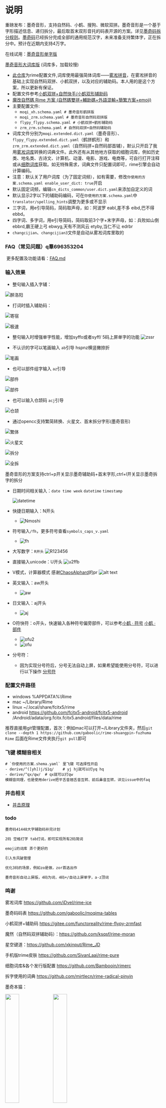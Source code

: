 # 说明

重磅发布：墨奇音形，支持自然码、小鹤、搜狗、微软双拼。墨奇音形是一个基于字形描述信息、递归拆分，最后取首末双形音托的码表开源的方案。详见[墨奇码拆分规则](https://github.com/gaboolic/rime-shuangpin-fuzhuma/wiki/%E5%A2%A8%E5%A5%87%E7%A0%81%E6%8B%86%E5%88%86%E8%A7%84%E5%88%99)。[墨奇码](https://github.com/gaboolic/moqima-tables)已经拆分完成全部的通用规范汉字，未来准备支持繁体字，正在拆分中。预计在近期内支持4万字。

在线试用：[墨奇音形单字版](https://my-rime.vercel.app/?plum=gaboolic/rime-shuangpin-fuzhuma@master:moqi_single_xh)

[墨奇音形大词库版](https://my-rime.vercel.app/?plum=gaboolic/rime-shuangpin-fuzhuma@master:moqi_xh,moqi_zrm) (词库多，加载较慢)

- [此仓库](https://github.com/gaboolic/rime-shuangpin-fuzhuma)为rime配置文件,词库使用最强简体词库——[雾凇拼音](https://github.com/iDvel/rime-ice)，在雾凇拼音的基础上实现自然码双拼、小鹤双拼，以及对应的辅助码。本人用的是这个方案，所以更新有保证。
- 配置文件参考[小鹤双拼+自然快手/小鹤双形辅助码](https://github.com/functoreality/rime-flypy-zrmfast)
- [魔改自然碼 Rime 方案 (自然碼雙拼+輔助碼+外語混輸+簡繁方案+emoji)](https://github.com/ksqsf/rime-moran)
- 主要配置文件:
  - `moqi_xh.schema.yaml # 墨奇音形鹤拼版`
  - `moqi_zrm.schema.yaml # 墨奇音形自然码双拼版`
  - `flypy_flypy.schema.yaml # 小鹤双拼+鹤形辅助码`
  - `zrm_zrm.schema.yaml # 自然码双拼+自然码辅助码`
- 词库文件分别为`moqi.extended.dict.yaml`（墨奇音形）、`flypy_flypy.extended.dict.yaml`（鹤拼鹤形）和`zrm_zrm.extended.dict.yaml`（自然码拼+自然码部首辅），默认只开启了我用[雾凇词库](https://github.com/iDvel/rime-ice)转换的词典文件。此外还有从其他地方获取的细胞词库，例如历史类、地名类、古诗文、计算机、动漫、电影、游戏、电商等，可自行打开注释或从[细胞词库](https://github.com/Bambooin/rimerc/tree/master/luna_pinyin)获取。如无特殊需求，词典文件只配置词即可，rime引擎会自动计算编码。
- 注意：默认关了用户词库（为了固定词频），如有需要，修改`你使用的方案.schema.yaml enable_user_dict: true`开启
- 默认固定词频，编辑`cn_dicts_common/user.dict.yaml`来添加自定义的词
- 默认显示2字以下的辅助码编码，可在`你使用的方案.schema.yaml`中`translator/spelling_hints`调整为更多或不显示
- 三字词，用e引导简码，简码取声母，如：阿波罗 eabl,差不多 eibd,巴不得 ebbd。
- 四字词、多字词，用e引导简码，简码取前3个字+末字声母，如：兵败如山倒 ebbrd,霸王硬上弓 ebwyg,天有不测风云 etyby,当仁不让 edrbr
- `changcijian`、`changcijian3`文件是自动从雾凇词库里取的

### FAQ（常见问题）q羣696353204

​  更多配置及功能请看：[FAQ.md](md/FAQ.md)

### 输入效果

- 整句输入插入字辅：

![醉洛阳](readmeimg/qimhzly.png)

- 打词时插入辅助码：

![寄宿](readmeimg/jisub.png)

![极速](readmeimg/jimsu.png)

- 整句输入时增强单字性能，增加syffo或者syff/ 5码上屏单字的功能
![zssr](readmeimg/zssr.png)

- 不认识的字可以笔画输入 `ab`引导 hspnz横竖撇捺折

![笔画](readmeimg/bihua.png)

- 也可以部件组字输入 `az`引导

![部件](readmeimg/bujian.png)

![部件](readmeimg/bujian2.png)

- 也可以输入仓颉码 `acj`引导

![仓颉](readmeimg/cangjie5.png)

- 通过opencc支持繁简转换、火星文、首末拆分字形(墨奇音形)

![繁体](readmeimg/fantizi.png)

![火星文](readmeimg/huoxingwen.png)

![拆分](readmeimg/shoumo-chai.png)

![全拆](readmeimg/quanchai.png)

墨奇音形的方案支持ctrl+p开关显示墨奇辅助码+首末字形,ctrl+l开关显示墨奇拆字的拆分

- 日期时间相关输入：`date time week` `datetime` `timestamp`

  ![datetime](readmeimg/datetime.png)

- 快捷日期输入：N开头

  - ![Nmoshi](readmeimg/Nmoshi.png)

- 符号输入`/fh`，更多符号查看`symbols_caps_v.yaml`

  - ![fh](readmeimg/fh.png)

- 大写数字：`R开头`
  ![R123456](readmeimg/R123456.png)

- 直接输入unicode：U开头
  ![u2ffb](readmeimg/u2ffb.png)

- V模式，计算器模式 感谢[ChaosAlphard](https://github.com/ChaosAlphard)的pr
  ![alt text](readmeimg/v_jsq.png)

- 英文输入：aw开头

  - ![aw](readmeimg/aw.png)

- 日文输入：aj开头

  - ![aj](readmeimg/aj.png)

- O符快符：o开头，快速输入各种符号偏旁部件，可以参考[小鹤 · 符号](md/fuhao.md)      [小鹤 · 部件](md/bujian.md)

  - ![ofu2](readmeimg/ofu2.png)
  - ![ofu](readmeimg/ofu.png)
  
- 分号符：

  - 因为实现分号符后，分号无法自动上屏，如果希望能使用分号符，可以进行以下操作 [分号符](md/fenhaofu.md)

### 配置文件路径

- windows %APPDATA%\Rime
- mac ~/Library/Rime
- linux ~/.local/share/fcitx5/rime
- android <https://github.com/fcitx5-android/fcitx5-android> /Android/adata/org.fcitx.fcitx5.android/files/data/rime

推荐直接用git管理配置，首次：例如mac可以打开~/Library文件夹，然后`git clone --depth 1 https://github.com/gaboolic/rime-shuangpin-fuzhuma Rime`  后面在Rime文件夹执行`git pull`即可

### 飞键 模糊音相关

```
# `你使用的方案.shema.yaml` 里飞键 可选择性开启
- derive/^([yh])j/$1q/    # yj hj就可以打yq hq
- derive/^qx/qw/  # qx就可以打qw
模糊音同理，也是使用derive把平舌音翘舌音互转、前后鼻音互转，详见issue中的faq
```

### 并击相关

- [并击原理](https://github.com/gaboolic/rime-shuangpin-fuzhuma/wiki/%E5%B9%B6%E5%87%BB%E5%8E%9F%E7%90%86)

### todo

```
墨奇码41448大字辅助码补完计划

2码 空格打字 tab打词，即可实现所有2码简词

emoji的词库 弄个更好的

引入东风破管理

优化3码的场景，例如zo是做，zor首选出作

墨奇音形自动上屏版，4码为词，4码+/自动上屏单字，a-z顶词
```

### 鸣谢

雾凇词库 <https://github.com/iDvel/rime-ice>

墨奇码码表 <https://github.com/gaboolic/moqima-tables>

小鹤双拼+辅助码 <https://gitee.com/functoreality/rime-flypy-zrmfast>

魔然（自然码双拼辅助码）：<https://github.com/ksqsf/rime-moran>

星空键道：<https://github.com/xkinput/Rime_JD>

手机版trime皮肤 <https://github.com/SivanLaai/rime-pure>

细胞词库&各个发行版配置 <https://github.com/Bambooin/rimerc>

拆字使用的词典 <https://github.com/mirtlecn/rime-radical-pinyin>

墨奇本猫：

<img src="readmeimg/moqi1.jpg" width=30%>

<img src="readmeimg/moqi2.jpg" width=30%>

## Star History

[![Star History Chart](https://api.star-history.com/svg?repos=gaboolic/rime-shuangpin-fuzhuma&type=Date)](https://star-history.com/#gaboolic/rime-shuangpin-fuzhuma&Date)
